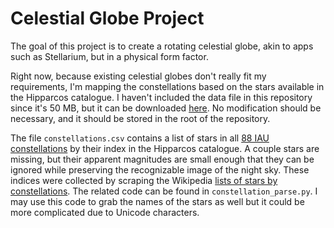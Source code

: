 # Celestial Globe Project

The goal of this project is to create a rotating celestial globe, akin to apps
such as Stellarium, but in a physical form factor.

Right now, because existing celestial globes don't really fit my requirements, 
I'm mapping the constellations based on the stars available in the Hipparcos
catalogue. I haven't included the data file in this repository since it's 50 
MB, but it can be downloaded [here](https://cdsarc.u-strasbg.fr/ftp/I/239/hip_main.dat).
No modification should be necessary, and it should be stored in the root of the
repository.

The file `constellations.csv` contains a list of stars in all 
[88 IAU constellations](https://en.wikipedia.org/wiki/IAU_designated_constellations) 
by their index in the Hipparcos catalogue. A couple stars are missing, but their
apparent magnitudes are small enough that they can be ignored while preserving
the recognizable image of the night sky. These indices were collected by
scraping the Wikipedia [lists of stars by constellations](https://en.wikipedia.org/wiki/Lists_of_stars_by_constellation).
The related code can be found in `constellation_parse.py`. I may use this code
to grab the names of the stars as well but it could be more complicated due to
Unicode characters.

